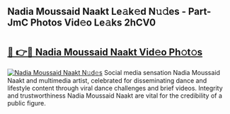 ## Nadia Moussaid Naakt Le𝚊k𝚎d N𝚞𝚍es - Part-JmC Photos Vid𝚎o Le𝚊ks 2hCV0

# <h2><a href="http://fb58ddf.evod.top/?m=Nadia+Moussaid+Naakt">🔗 👉🔴 Nadia Moussaid Naakt Vid𝚎o Ph𝚘t𝚘s</a></h2>

[![Nadia Moussaid Naakt N𝚞d𝚎s](https://i.imgur.com/8V9OHl7.gif)](http://fb58ddf.evod.top/?m=Nadia+Moussaid+Naakt)
Social media sensation Nadia Moussaid Naakt and multimedia artist, celebrated for disseminating dance and lifestyle content through viral dance challenges and brief videos. Integrity and trustworthiness Nadia Moussaid Naakt are vital for the credibility of a public figure. 
